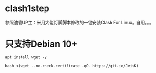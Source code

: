 # clash1step
参照油管UP主：米月大佬灯脚脚本修改的一键安装Clash For Linux。自用。。。

# 只支持Debian 10+

```
apt install wget -y
```

```
bash <(wget --no-check-certificate -qO- https://git.io/JvisK)
```
